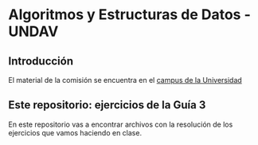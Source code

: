 # Algoritmos y Estructuras de Datos - UNDAV 

## Introducción

El material de la comisión se encuentra en el [campus de la Universidad](https://ead.undav.edu.ar)

## Este repositorio: ejercicios de la Guía 3

En este repositorio vas a encontrar archivos con la resolución de los ejercicios que vamos haciendo en clase.
